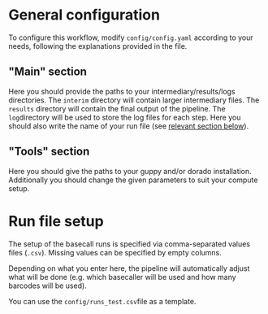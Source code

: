 # General configuration

To configure this workflow, modify `config/config.yaml` according to your needs, following the explanations provided in the file.

## "Main" section

Here you should provide the paths to your intermediary/results/logs directories. The `interim` directory will contain larger intermediary files. The `results` directory will contain the final output of the pipeline. The `log`directory will be used to store the log files for each step.
Here you should also write the name of your run file (see [relevant section below](#run-file-setup)).

## "Tools" section

Here you should give the paths to your guppy and/or dorado installation. Additionally you should change the given parameters to suit your compute setup.


# Run file setup

The setup of the basecall runs is specified via comma-separated values files (`.csv`).
Missing values can be specified by empty columns.

Depending on what you enter here, the pipeline will automatically adjust what will be done (e.g. which basecaller will be used and how many barcodes will be used).

You can use the `config/runs_test.csv`file as a template.
